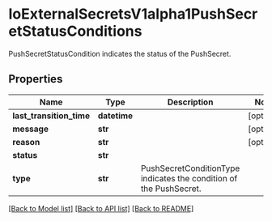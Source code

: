 # IoExternalSecretsV1alpha1PushSecretStatusConditions

PushSecretStatusCondition indicates the status of the PushSecret.
## Properties
Name | Type | Description | Notes
------------ | ------------- | ------------- | -------------
**last_transition_time** | **datetime** |  | [optional] 
**message** | **str** |  | [optional] 
**reason** | **str** |  | [optional] 
**status** | **str** |  | 
**type** | **str** | PushSecretConditionType indicates the condition of the PushSecret. | 

[[Back to Model list]](../README.md#documentation-for-models) [[Back to API list]](../README.md#documentation-for-api-endpoints) [[Back to README]](../README.md)


